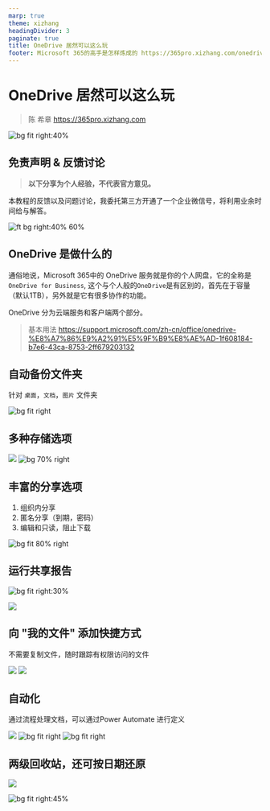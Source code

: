 ```yaml
---
marp: true
theme: xizhang
headingDivider: 3
paginate: true
title: OneDrive 居然可以这么玩
footer: Microsoft 365的高手是怎样炼成的 https://365pro.xizhang.com/onedrive.html
---
```


# OneDrive 居然可以这么玩
> 陈 希章 https://365pro.xizhang.com

![bg fit right:40%](images/onedrive.png)

## 免责声明 & 反馈讨论

> **以下分享为个人经验，不代表官方意见。**

本教程的反馈以及问题讨论，我委托第三方开通了一个企业微信号，将利用业余时间给与解答。

![ft bg right:40% 60%](images/qrcode.jpg)

## OneDrive 是做什么的
<!-- _backgroundColor: azure -->

通俗地说，Microsoft 365中的 OneDrive 服务就是你的个人网盘，它的全称是 `OneDrive for Business`, 这个与个人般的`OneDrive`是有区别的，首先在于容量（默认1TB），另外就是它有很多协作的功能。

OneDrive 分为云端服务和客户端两个部分。

> 基本用法 https://support.microsoft.com/zh-cn/office/onedrive-%E8%A7%86%E9%A2%91%E5%9F%B9%E8%AE%AD-1f608184-b7e6-43ca-8753-2ff679203132

## 自动备份文件夹

针对 `桌面`，`文档`，`图片` 文件夹

![bg fit right](images/auto-backup-folder.png)

## 多种存储选项
![](images/onedrive-file-status.png)
![bg 70% right](images/onedrive-storage-options.png)

## 丰富的分享选项

1. 组织内分享
1. 匿名分享（到期，密码）
1. 编辑和只读，阻止下载 

![bg fit 80% right](images/onedrive-sharing-options.png)

## 运行共享报告

![bg fit right:30%](images/run-onedrive-sharing-report.png)

![](images/onedrive-sharing-report.png)


## 向 "我的文件" 添加快捷方式

不需要复制文件，随时跟踪有权限访问的文件

![](images/add-shortcut.png)
![](images/add-shortcut2.png)

## 自动化

通过流程处理文档，可以通过Power Automate 进行定义

![](images/onedrive-automation.png)
![bg fit right](images/onedrive-automation-request-approve.png)
![bg fit right](images/onedrive-automation-create-flow.png)


## 两级回收站，还可按日期还原

![](images/restore-onedrive.png)

![bg fit right:45%](images/recycle-bin.png)

